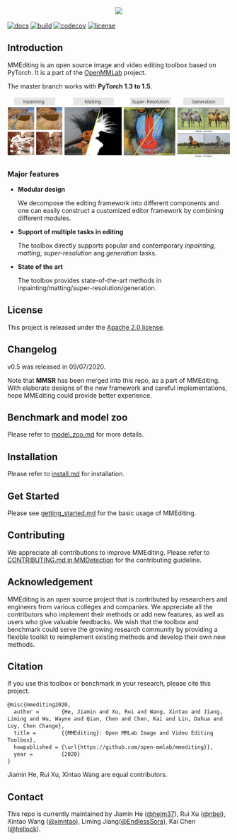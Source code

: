 <div align="center">
  <img src="resources/mmediting-logo.png" width="500px"/>
</div>

[![docs](https://img.shields.io/badge/docs-latest-blue)](https://mmediting.readthedocs.io/en/latest/)
[![build](https://github.com/open-mmlab/mmediting/workflows/build/badge.svg)](https://github.com/open-mmlab/mmediting/actions)
[![codecov](https://codecov.io/gh/open-mmlab/mmediting/branch/master/graph/badge.svg)](https://codecov.io/gh/open-mmlab/mmediting)
[![license](https://img.shields.io/github/license/open-mmlab/mmediting.svg)](https://github.com/open-mmlab/mmediting/blob/master/LICENSE)

## Introduction

MMEditing is an open source image and video editing toolbox based on PyTorch. It is a part of the [OpenMMLab](https://open-mmlab.github.io/) project.

The master branch works with **PyTorch 1.3 to 1.5**.

<div align="left">
  <img src="resources/mmediting-demo.jpg"/>
</div>

### Major features

- **Modular design**

  We decompose the editing framework into different components and one can easily construct a customized editor framework by combining different modules.

- **Support of multiple tasks in editing**

  The toolbox directly supports popular and contemporary *inpainting*, *matting*, *super-resolution* ang *generation* tasks.

- **State of the art**

  The toolbox provides state-of-the-art methods in inpainting/matting/super-resolution/generation.


## License

This project is released under the [Apache 2.0 license](LICENSE).

## Changelog

v0.5 was released in 09/07/2020.

Note that **MMSR** has been merged into this repo, as a part of MMEditing.
With elaborate designs of the new framework and careful implementations,
hope MMEditing could provide better experience.

## Benchmark and model zoo

Please refer to [model_zoo.md](docs/model_zoo.md) for more details.

## Installation

Please refer to [install.md](docs/install.md) for installation.


## Get Started

Please see [getting_started.md](docs/getting_started.md) for the basic usage of MMEditing.

## Contributing

We appreciate all contributions to improve MMEditing. Please refer to [CONTRIBUTING.md in MMDetection](https://github.com/open-mmlab/mmdetection/blob/master/.github/CONTRIBUTING.md) for the contributing guideline.

## Acknowledgement

MMEditing is an open source project that is contributed by researchers and engineers from various colleges and companies. We appreciate all the contributors who implement their methods or add new features, as well as users who give valuable feedbacks. We wish that the toolbox and benchmark could serve the growing research community by providing a flexible toolkit to reimplement existing methods and develop their own new methods.

## Citation

If you use this toolbox or benchmark in your research, please cite this project.

```
@misc{mmediting2020,
  author =       {He, Jiamin and Xu, Rui and Wang, Xintao and Jiang, Liming and Wu, Wayne and Qian, Chen and Chen, Kai and Lin, Dahua and Loy, Chen Change},
  title =        {{MMEditing}: Open MMLab Image and Video Editing Toolbox},
  howpublished = {\url{https://github.com/open-mmlab/mmediting}},
  year =         {2020}
}
```
Jiamin He, Rui Xu, Xintao Wang are equal contributors.

## Contact

This repo is currently maintained by Jiamin He ([@hejm37](https://github.com/hejm37)), Rui Xu ([@nbei](https://github.com/nbei)), Xintao Wang ([@xinntao](https://github.com/xinntao)), Liming Jiang([@EndlessSora](https://github.com/EndlessSora)), Kai Chen ([@hellock](https://github.com/hellock)).
